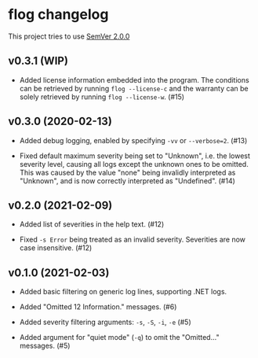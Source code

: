 # flog changelog

This project tries to use [SemVer 2.0.0](https://semver.org)

<!--
    Remember to update the version.go file whenever you add a new version.
-->

## v0.3.1 (WIP)

- Added license information embedded into the program. The conditions can be
  retrieved by running `flog --license-c` and the warranty can be solely
  retrieved by running `flog --license-w`. (#15)

## v0.3.0 (2020-02-13)

- Added debug logging, enabled by specifying `-vv` or `--verbose=2`. (#13)

- Fixed default maximum severity being set to "Unknown", i.e. the lowest severity
  level, causing all logs except the unknown ones to be omitted. This was caused
  by the value "none" being invalidly interpreted as "Unknown", and is now
  correctly interpreted as "Undefined". (#14)

## v0.2.0 (2021-02-09)

- Added list of severities in the help text. (#12)

- Fixed `-s Error` being treated as an invalid severity. Severities are now
  case insensitive. (#12)

## v0.1.0 (2021-02-03)

- Added basic filtering on generic log lines, supporting .NET logs.

- Added "Omitted 12 Information." messages. (#6)

- Added severity filtering arguments: `-s`, `-S`, `-i`, `-e` (#5)

- Added argument for "quiet mode" (`-q`) to omit the "Omitted..." messages. (#5)

